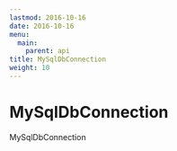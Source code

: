 ```yaml
---
lastmod: 2016-10-16
date: 2016-10-16
menu:
  main:
    parent: api
title: MySqlDbConnection
weight: 10
---
```


MySqlDbConnection
=================

MySqlDbConnection